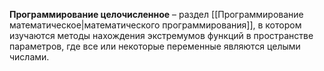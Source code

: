 **Программирование целочисленное** – раздел [[Программирование математическое|математического программирования]], в котором изучаются методы нахождения экстремумов функций в пространстве параметров, где все или некоторые переменные являются целыми числами.